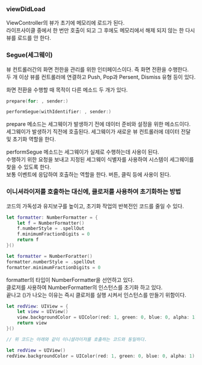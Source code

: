 ### viewDidLoad

ViewController의 뷰가 초기에 메모리에 로드가 된다.<br>
라이프사이클 중에서 한 번만 호출이 되고 그 후에도 메모리에서 해제 되지 않는 한 다시 뷰를 로드를 안 한다.<br>

### Segue(세그웨이)
뷰 컨트롤러간의 화면 전한을 관리를 위한 인터페이스이다. 즉 화면 전환을 수행한다.<br>
두 개 이상 뷰를 컨트롤러에 연결하고 Push, Pop과 Persent, Dismiss 유형 등이 있다.<br>

화면 전환을 수행할 때  목적이 다른 메소드 두 개가 있다.<br>
```swift
prepare(for: , sender:)

performSegue(withIdentifier: , sender:)
```
prepare 메소드는 세그웨이가 발생하기 전에 데이터 준비와 설정을 위한 메소드이다.<br>
세그웨이가 발생하기 직전에 호출된다. 세그웨이가 새로운 뷰 컨트롤러에 데이터 전달 및 초기화 역할을 한다.<br>

performSegue 메소드는 세그웨이가 실제로 수행하는데 사용이 된다. <br>
수행하기 위한 요청을 보내고 지정된 세그웨이 식별자를 사용하여 시스템이 세그웨이를 찾을 수 있도록 한다.<br>
보통 이벤트에 응답하여 호출하는 역할을 한다. 버튼, 클릭 등에 사용이 된다.<br>

### 이니셔라이저를 호출하는 대신에, 클로저를 사용하여 초기화하는 방법

코드의 가독성과 유지보구를 높이고, 초기화 작업의 반복전인 코드를 줄일 수 있다.
```swift
let formatter: NumberFormatter = {
    let f = NumberFormatter()
    f.numberStyle = .spellOut
    f.minimumFractionDigits = 0
    return f
}()

let formatter = NumberForatter()
formatter.numberStyle = .spellOut
formatter.minimumFractionDigits = 0
```
formatter의 타입이 NumberFormatter을 선언하고 있다.<br>
클로저를 사용하여 NumberFormatter의 인스턴스를 초기화 하고 있다.<br>
끝나고 ()가 나오는 이유는 즉시 클로저를 실행 시켜서 인스턴스를 만들기 위함이다.<br>

```swift
let redView: UIView = {
    let view = UIView()
    view.backgroundColor = UIColor(red: 1, green: 0, blue: 0, alpha: 1)
    return view
}()

// 위 코드는 아래와 같이 이니셜라이저를 호출하는 코드와 동일하다.

let redView = UIView()
redView.backgroundColor = UIColor(red: 1, green: 0, blue: 0, alpha: 1)
```
